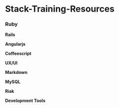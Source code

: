 # Stack-Training-Resources


### Ruby



**Rails**



**Angularjs**


**Coffeescript**


**UX/UI**


**Markdown**


**MySQL**


**Riak**


**Development Tools**

